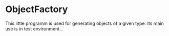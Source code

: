 # ObjectFactory

This little programm is used for generating objects of a given type. Its main use is in test environment...

